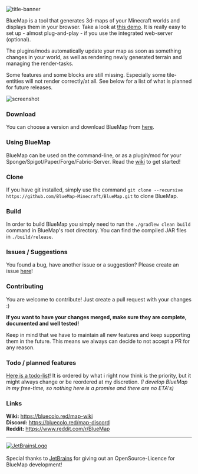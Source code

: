 ![title-banner](https://bluecolored.de/paste/BluemapBanner.png)

BlueMap is a tool that generates 3d-maps of your Minecraft worlds and displays them in your browser. Take a look at [this demo](https://bluecolored.de/bluemap). It is really easy to set up - almost plug-and-play - if you use the integrated web-server (optional).

The plugins/mods automatically update your map as soon as something changes in your world, as well as rendering newly generated terrain and managing the render-tasks.

Some features and some blocks are still missing. Especially some tile-entities will not render correctly/at all. See below for a list of what is planned for future releases.

![screenshot](https://bluecolored.de/paste/BlueMapScreenshot.jpg)

### Download
You can choose a version and download BlueMap from [here](https://github.com/BlueMap-Minecraft/BlueMap/releases).

### Using BlueMap
BlueMap can be used on the command-line, or as a plugin/mod for your Sponge/Spigot/Paper/Forge/Fabric-Server. Read the [wiki](https://bluemap.bluecolored.de/wiki/) to get started!

### Clone
If you have git installed, simply use the command `git clone --recursive https://github.com/BlueMap-Minecraft/BlueMap.git` to clone BlueMap.

### Build
In order to build BlueMap you simply need to run the `./gradlew clean build` command in BlueMap's root directory.
You can find the compiled JAR files in `./build/release`.

### Issues / Suggestions
You found a bug, have another issue or a suggestion? Please create an issue [here](https://github.com/BlueMap-Minecraft/BlueMap/issues)!

### Contributing
You are welcome to contribute!
Just create a pull request with your changes :)

**If you want to have your changes merged, make sure they are complete, documented and well tested!**

Keep in mind that we have to maintain all new features and keep supporting them in the future.
This means we always can decide to not accept a PR for any reason.

### Todo / planned features
[Here is a todo-list](https://github.com/BlueMap-Minecraft/BlueMap/projects/1?fullscreen=true)! It is ordered by what i right now think is the priority, but it might always change or be reordered at my discretion. *(I develop BlueMap in my free-time, so nothing here is a promise and there are no ETA's)*

### Links
**Wiki:** https://bluecolo.red/map-wiki <br>
**Discord:** https://bluecolo.red/map-discord <br>
**Reddit:** https://www.reddit.com/r/BlueMap <br>

---

[![JetBrainsLogo](https://bluecolored.de/paste/jetbrains-variant-4.svg)](https://www.jetbrains.com/?from=BlueMap)<br>
<br>
Special thanks to [JetBrains](https://www.jetbrains.com/?from=BlueMap) for giving out an OpenSource-Licence for BlueMap development!
